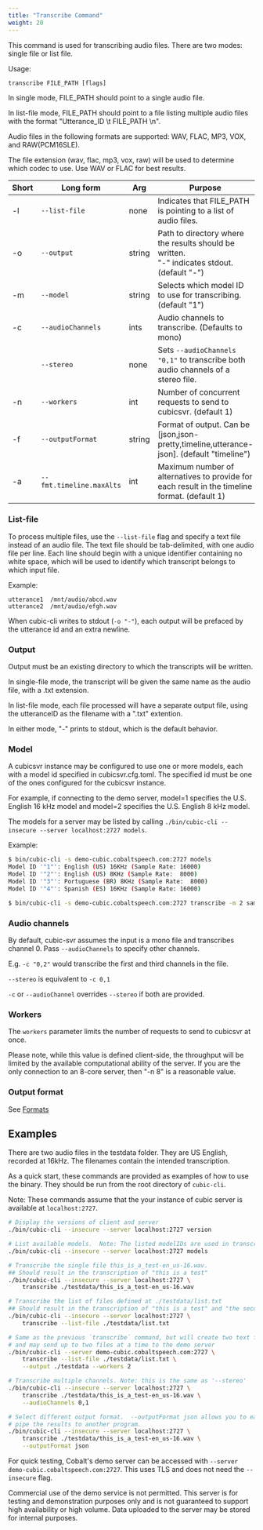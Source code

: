 ```yaml
---
title: "Transcribe Command"
weight: 20
---
```


This command is used for transcribing audio files.
There are two modes: single file or list file.

Usage:
```
transcribe FILE_PATH [flags]
```

In single mode, FILE_PATH should point to a single audio file.

In list-file mode, FILE_PATH should point to a file listing multiple audio files with the format "Utterance_ID \t FILE_PATH \n". 
    
Audio files in the following formats are supported:
    WAV, FLAC, MP3, VOX, and RAW(PCM16SLE).

The file extension (wav, flac, mp3, vox, raw) will be used to determine which
 codec to use.  Use WAV or FLAC for best results.

<!--more-->

| Short | Long form      | Arg | Purpose |
| ----- | -------------- | --- | ------- |
| -l | `--list-file` | none | Indicates that FILE_PATH is pointing to a list of audio files. |
| -o | `--output` | string | Path to directory where the results should be written.<br/>"-" indicates stdout. (default "-") |
| -m | `--model` | string | Selects which model ID to use for transcribing. (default "1") |
| -c | `--audioChannels` | ints   | Audio channels to transcribe.  (Defaults to mono) |
| | `--stereo` | none |  Sets `--audioChannels "0,1"` to transcribe both audio channels of a stereo file.|
| -n | `--workers` | int | Number of concurrent requests to send to cubicsvr. (default 1) |
| -f | `--outputFormat` | string | Format of output.  Can be [json,json-pretty,timeline,utterance-json]. (default "timeline") |
| -a | `--fmt.timeline.maxAlts` | int | Maximum number of alternatives to provide for each result in the timeline format. (default 1) |


### List-file

To process multiple files, use the `--list-file` flag and specify a text file instead of an audio file.
The text file should be tab-delimited, with one audio file per line.  Each line should begin with a unique
identifier containing no white space, which will be used to identify which transcript belongs to which 
input file.  

Example:
```
utterance1  /mnt/audio/abcd.wav
utterance2  /mnt/audio/efgh.wav
```

When cubic-cli writes to stdout (`-o "-"`), each output will be prefaced by the utterance id and an extra newline. 

### Output

Output must be an existing directory to which the transcripts will be written.

In single-file mode, the transcript will be given the same name as the audio file, with a .txt extension.

In list-file mode, each file processed will have a separate output file, using the utteranceID as the filename with a ".txt" extention.

In either mode, "-" prints to stdout, which is the default behavior.

### Model

A cubicsvr instance may be configured to use one or more models, each with a model id specified in cubicsvr.cfg.toml. The specified id must be one of the ones configured for the cubicsvr instance.

For example, if connecting to the demo server, model=1 specifies the U.S. English 16 kHz model and model=2 specifies the U.S. English 8 kHz model.

The models for a server may be listed by calling `./bin/cubic-cli --insecure --server localhost:2727 models`.

Example:
```bash
$ bin/cubic-cli -s demo-cubic.cobaltspeech.com:2727 models
Model ID '"1"': English (US) 16KHz (Sample Rate: 16000)
Model ID '"2"': English (US) 8KHz (Sample Rate:  8000)
Model ID '"3"': Portuguese (BR) 8KHz (Sample Rate:  8000)
Model ID '"4"': Spanish (ES) 16KHz (Sample Rate: 16000)

$ bin/cubic-cli -s demo-cubic.cobaltspeech.com:2727 transcribe -m 2 sample-8khz.wav 
```

### Audio channels

By default, cubic-svr assumes the input is a mono file and transcribes channel 0.
Pass `--audioChannels` to specify other channels.

E.g. `-c "0,2"` would transcribe the first and third channels in the file.

`--stereo` is equivalent to `-c 0,1`

`-c` or `--audioChannel` overrides `--stereo` if both are provided.

### Workers

The `workers` parameter limits the number of requests to send to cubicsvr at once.  

Please note, while this value is defined client-side, the throughput will be limited by 
the available computational ability of the server.  If you are the only connection to an 
8-core server, then "-n 8" is a reasonable value. 

### Output format

See [Formats](/sdk-cubic/cli/formats)

## Examples

There are two audio files in the testdata folder.
They are US English, recorded at 16kHz.
The filenames contain the intended transcription.

As a quick start, these commands are provided as examples of how to use the
binary.  They should be run from the root directory of `cubic-cli`.

Note: These commands assume that the your instance of cubic server is available
at `localhost:2727`.

```sh
# Display the versions of client and server
./bin/cubic-cli --insecure --server localhost:2727 version

# List available models.  Note: The listed modelIDs are used in transcription methods
./bin/cubic-cli --insecure --server localhost:2727 models

# Transcribe the single file this_is_a_test-en_us-16.wav.
## Should result in the transcription of "this is a test"
./bin/cubic-cli --insecure --server localhost:2727 \
    transcribe ./testdata/this_is_a_test-en_us-16.wav

# Transcribe the list of files defined at ./testdata/list.txt
## Should result in the transcription of "this is a test" and "the second test" printed to stdout
./bin/cubic-cli --insecure --server localhost:2727 \
    transcribe --list-file ./testdata/list.txt

# Same as the previous `transcribe` command, but will create two text files in thie testdata directory
# and may send up to two files at a time to the demo server
./bin/cubic-cli --server demo-cubic.cobaltspeech.com:2727 \
    transcribe --list-file ./testdata/list.txt \
    --output ./testdata --workers 2

# Transcribe multiple channels. Note: this is the same as '--stereo'
./bin/cubic-cli --insecure --server localhost:2727 \
    transcribe ./testdata/this_is_a_test-en_us-16.wav \
    --audioChannels 0,1

# Select different output format.  --outputFormat json allows you to easily 
# pipe the results to another program.
./bin/cubic-cli --insecure --server localhost:2727 \
    transcribe ./testdata/this_is_a_test-en_us-16.wav \
    --outputFormat json
```

For quick testing, Cobalt's demo server can be accessed with `--server
demo-cubic.cobaltspeech.com:2727`. This uses TLS and does not need the
`--insecure` flag.

Commercial use of the demo service is not permitted. This server is for testing
and demonstration purposes only and is not guaranteed to support high
availability or high volume. Data uploaded to the server may be stored for
internal purposes.
